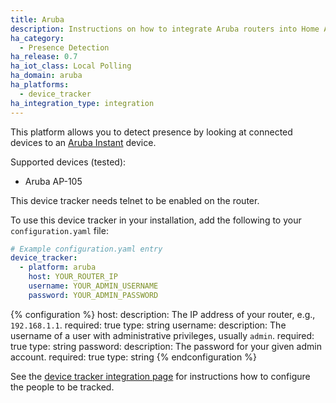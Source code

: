 ```yaml
---
title: Aruba
description: Instructions on how to integrate Aruba routers into Home Assistant.
ha_category:
  - Presence Detection
ha_release: 0.7
ha_iot_class: Local Polling
ha_domain: aruba
ha_platforms:
  - device_tracker
ha_integration_type: integration
---
```


This platform allows you to detect presence by looking at connected devices to an [Aruba Instant](https://www.arubanetworks.com/products/networking/aruba-instant/) device.

Supported devices (tested):

- Aruba AP-105

<div class='note warning'>
This device tracker needs telnet to be enabled on the router.
</div>

To use this device tracker in your installation, add the following to your `configuration.yaml` file:

```yaml
# Example configuration.yaml entry
device_tracker:
  - platform: aruba
    host: YOUR_ROUTER_IP
    username: YOUR_ADMIN_USERNAME
    password: YOUR_ADMIN_PASSWORD
```

{% configuration %}
host:
  description: The IP address of your router, e.g., `192.168.1.1`.
  required: true
  type: string
username:
  description: The username of a user with administrative privileges, usually `admin`.
  required: true
  type: string
password:
  description: The password for your given admin account.
  required: true
  type: string
{% endconfiguration %}

See the [device tracker integration page](/integrations/device_tracker/) for instructions how to configure the people to be tracked.
